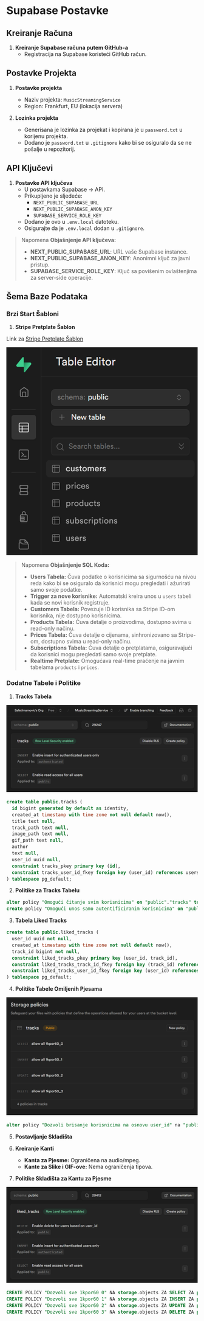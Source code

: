 # Supabase Postavke

## Kreiranje Računa

1. **Kreiranje Supabase računa putem GitHub-a**
   - Registracija na Supabase koristeći GitHub račun.

## Postavke Projekta

1. **Postavke projekta**
   - Naziv projekta: `MusicStreamingService`
   - Region: Frankfurt, EU (lokacija servera)

2. **Lozinka projekta**
   - Generisana je lozinka za projekat i kopirana je u `password.txt` u korijenu projekta.
   - Dodano je `password.txt` u `.gitignore` kako bi se osiguralo da se ne pošalje u repozitorij.

## API Ključevi

1. **Postavke API ključeva**
   - U postavkama Supabase -> API.
   - Prikupljeno je sljedeće:
      - `NEXT_PUBLIC_SUPABASE_URL`
      - `NEXT_PUBLIC_SUPABASE_ANON_KEY`
      - `SUPABASE_SERVICE_ROLE_KEY`
   - Dodano je ovo u `.env.local` datoteku.
   - Osigurajte da je `.env.local` dodan u `.gitignore`.

> Napomena
> **Objašnjenje API ključeva:**
> - **NEXT_PUBLIC_SUPABASE_URL**: URL vaše Supabase instance.
> - **NEXT_PUBLIC_SUPABASE_ANON_KEY**: Anonimni ključ za javni pristup.
> - **SUPABASE_SERVICE_ROLE_KEY**: Ključ sa povišenim ovlaštenjima za server-side operacije.

## Šema Baze Podataka

### Brzi Start Šabloni

1. **Stripe Pretplate Šablon**

Link za [Stripe Pretplate Šablon](https://github.com/SafetImamovic/MusicStreamingService/blob/b91003c2fdcc51e46b6174bc61f021b53e8f44a7/Dokumentacija-Writerside/dodatni-kod-primjeri/supabase-stripe-schema.sql)

![](../../images/1-Tables-Created.png)

> Napomena
> **Objašnjenje SQL Koda:**
> - **Users Tabela:** Čuva podatke o korisnicima sa sigurnošću na nivou reda kako bi se osiguralo da korisnici mogu pregledati i ažurirati samo svoje podatke.
> - **Trigger za nove korisnike:** Automatski kreira unos u `users` tabeli kada se novi korisnik registruje.
> - **Customers Tabela:** Povezuje ID korisnika sa Stripe ID-om korisnika, nije dostupno korisnicima.
> - **Products Tabela:** Čuva detalje o proizvodima, dostupno svima u read-only načinu.
> - **Prices Tabela:** Čuva detalje o cijenama, sinhronizovano sa Stripe-om, dostupno svima u read-only načinu.
> - **Subscriptions Tabela:** Čuva detalje o pretplatama, osiguravajući da korisnici mogu pregledati samo svoje pretplate.
> - **Realtime Pretplate:** Omogućava real-time praćenje na javnim tabelama `products` i `prices`.

### Dodatne Tabele i Politike

1. **Tracks Tabela**

![](../../images/2-Table-Policies.png)

```sql
create table public.tracks (
  id bigint generated by default as identity,
  created_at timestamp with time zone not null default now(),
  title text null,
  track_path text null,
  image_path text null,
  gif_path text null,
  author
  text null,
  user_id uuid null,
  constraint tracks_pkey primary key (id),
  constraint tracks_user_id_fkey foreign key (user_id) references users (id) on delete cascade
) tablespace pg_default;
```

2. **Politike za Tracks Tabelu**

```sql
alter policy "Omogući čitanje svim korisnicima" on "public"."tracks" to public using (true);
create policy "Omogući unos samo autentificiranim korisnicima" on "public"."tracks" as PERMISSIVE for INSERT to authenticated with check (true);
```

3. **Tabela Liked Tracks**

```sql
create table public.liked_tracks (
  user_id uuid not null,
  created_at timestamp with time zone not null default now(),
  track_id bigint not null,
  constraint liked_tracks_pkey primary key (user_id, track_id),
  constraint liked_tracks_track_id_fkey foreign key (track_id) references tracks (id) on delete cascade,
  constraint liked_tracks_user_id_fkey foreign key (user_id) references users (id) on delete cascade
) tablespace pg_default;
```

4. **Politike Tabele Omiljenih Pjesama**

![](../../images/3-Bucket-Policies.png)

```sql
alter policy "Dozvoli brisanje korisnicima na osnovu user_id" na "public"."liked_tracks" za javno korištenje (((SELECT auth.uid() AS uid) = user_id));
```

5. **Postavljanje Skladišta**

1. **Kreiranje Kanti**
    - **Kanta za Pjesme:** Ograničena na audio/mpeg.
    - **Kante za Slike i GIF-ove:** Nema ograničenja tipova.

2. **Politike Skladišta za Kantu za Pjesme**

![](../../images/Liked-Tracks-RLS-Policies.png)

```sql
CREATE POLICY "Dozvoli sve 1kpor60 0" NA storage.objects ZA SELECT ZA public KORIŠTENJEM (bucket_id = 'pjesme');
CREATE POLICY "Dozvoli sve 1kpor60 1" NA storage.objects ZA INSERT ZA public SA PROVJEROM (bucket_id = 'pjesme');
CREATE POLICY "Dozvoli sve 1kpor60 2" NA storage.objects ZA UPDATE ZA public KORIŠTENJEM (bucket_id = 'pjesme');
CREATE POLICY "Dozvoli sve 1kpor60 3" NA storage.objects ZA DELETE ZA public KORIŠTENJEM (bucket_id = 'pjesme');
```

